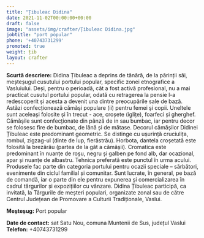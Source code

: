 ```yaml
---
title: "Țibuleac Didina"
date: 2021-11-02T00:00:00+00:00
draft: false
image: "assets/img/crafter/Țibuleac Didina.jpg"
jobtitle: "port popular"
phone: '+40743731299'
promoted: true
weight: țib
layout: crafter
---
```

**Scurtă  descriere:** Didina  Țibuleac  a  deprins  de  tânără,  de  la părinții săi, meșteșugul cusutului portului popular, specific zonei etnografice a Vasluiului. Deși, pentru o perioadă, cât a fost activă profesional, nu a mai practicat cusutul portului popular, odată cu retragerea la pensie l-a redescoperit și acesta a devenit una dintre preocupările sale de bază. Astăzi confecționează cămăși populare (ii) pentru femei și copii. Uneltele sunt aceleași folosite și în trecut - ace, croșete (iglițe), foarfeci și gherghef. Cămășile sunt confecționate din pânză de in sau bumbac, iar pentru decor se folosesc fire de bumbac, de lână și de mătase. Decorul  cămășilor  Didinei  Țibuleac  este  predominant geometric.  Se  distinge  cu  ușurință  cruciulița,  rombul, zigzag-ul  (dinte  de  lup,  fierăstrău).  Horbota,  dantela croșetată  este  folosită  la  brezărău  (partea  de  la  gât  a cămășii). Cromatica este predominant în nuanțe de roșu, negru și galben pe fond alb, dar ocazional, apar și nuanțe de albastru. Tehnica preferată este punctul în urma acului. Produsele fac parte din categoria portului pentru ocazii speciale  –  sărbători,  evenimente  din  ciclul  familial  și comunitar. Sunt lucrate, în general, pe bază de comandă, iar o parte din ele pentru expunerea și comercializarea în cadrul târgurilor și expozițiilor cu vânzare. Didina Țibuleac participă, ca invitată, la Târgurile de meșteri populari, organizate zonal sau de către Centrul Județean de Promovare a Culturii Tradiționale, Vaslui.  

**Meșteșug:** Port popular  

**Date de contact:** sat Satu Nou, comuna Muntenii de Sus, județul Vaslui  
**Telefon:** +40743731299  